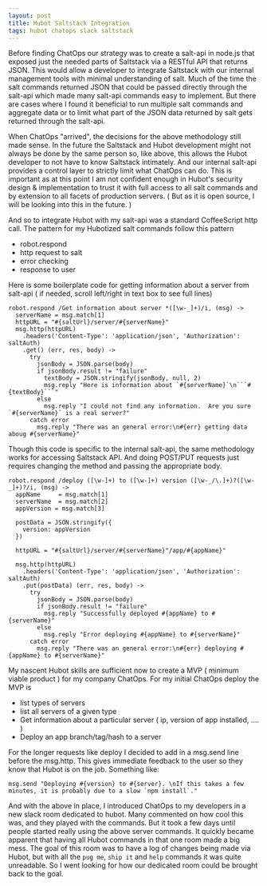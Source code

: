 ```yaml
---
layout: post
title: Hubot Saltstack Integration
tags: hubot chatops slack saltstack
---
```


Before finding ChatOps our strategy was to create a salt-api in node.js that exposed just the needed parts of Saltstack via a RESTful API that returns JSON.  This would allow a developer to integrate Saltstack with our internal management tools with minimal understanding of salt. Much of the time the salt commands returned JSON that could be passed directly through the salt-api which made many salt-api commands easy to implement.  But there are cases where I found it beneficial to run multiple salt commands and aggregate data or to limit what part of the JSON data returned by salt gets returned through the salt-api.

When ChatOps "arrived", the decisions for the above methodology still made sense.  In the future the Saltstack and Hubot development might not always be done by the same person so, like above, this allows the Hubot developer to not have to know Saltstack intimately. And our internal salt-api provides a control layer to strictly limit what ChatOps can do.  This is important as at this point I am not confident enough in Hubot's security design & implementation to trust it with full access to all salt commands and by extension to all facets of production servers. ( But as it is open source, I will be looking into this in the future. )

And so to integrate Hubot with my salt-api was a standard CoffeeScript http call.  The pattern for my Hubotized salt commands follow this pattern

* robot.respond
* http request to salt
* error checking
* response to user

Here is some boilerplate code for getting information about a server from salt-api
( if needed, scroll left/right in text box to see full lines)

```
robot.respond /Get information about server *([\w-_]+)/i, (msg) ->
  serverName = msg.match[1]
  httpURL = "#{saltUrl}/server/#{serverName}"
  msg.http(httpURL)
    .headers('Content-Type': 'application/json', 'Authorization': saltAuth)
    .get() (err, res, body) ->
      try
        jsonBody = JSON.parse(body)
        if jsonBody.result != "failure"
          textBody = JSON.stringify(jsonBody, null, 2)
          msg.reply "Here is information about `#{serverName}`\n```#{textBody}```"
        else
          msg.reply "I could not find any information.  Are you sure `#{serverName}` is a real server?"
      catch error
        msg.reply "There was an general error:\n#{err} getting data aboug #{serverName}"
```

Though this code is specific to the internal salt-api, the same methodology works for accessing Saltstack API.  And doing POST/PUT requests just requires changing the method and passing the appropriate body.

```
robot.respond /deploy ([\w-]+) to ([\w-]+) version ([\w-_/\.]+)?([\w-_]+)?/i, (msg) ->
  appName     = msg.match[1]
  serverName  = msg.match[2]
  appVersion = msg.match[3]

  postData = JSON.stringify({
    version: appVersion
  })

  httpURL = "#{saltUrl}/server/#{serverName}"/app/#{appName}"

  msg.http(httpURL)
    .headers('Content-Type': 'application/json', 'Authorization': saltAuth)
    .put(postData) (err, res, body) ->
      try
        jsonBody = JSON.parse(body)
        if jsonBody.result != "failure"
          msg.reply "Successfully deployed #{appName} to #{serverName}"
        else
          msg.reply "Error deploying #{appName} to #{serverName}"
      catch error
        msg.reply "There was an general error:\n#{err} deploying #{appName} to #{serverName}"
```

My nascent Hubot skills are sufficient now to create a MVP ( minimum viable product ) for my company ChatOps.
For my initial ChatOps deploy the MVP is

* list types of servers
* list all servers of a given type
* Get information about a particular server ( ip, version of app installed, .... )
* Deploy an app branch/tag/hash to a server

For the longer requests like deploy I decided to add in a msg.send line before the msg.http.  This gives immediate feedback to the user so they know that Hubot is on the job.  Something like:

```
msg.send "Deploying #{version} to #{server}. \nIf this takes a few minutes, it is probably due to a slow `npm install`."
```

And with the above in place, I introduced ChatOps to my developers in a new slack room dedicated to hubot.   Many commented on how cool this was, and they played with the commands.  But it took a few days until people started really using the above server commands.   It quickly became apparent that having all Hubot commands in that one room made a big mess.  The goal of this room was to have a log of changes being made via Hubot, but with all the `pug me`, `ship it` and `help` commands it was quite unreadable.  So I went looking for how our dedicated room could be brought back to the goal.
